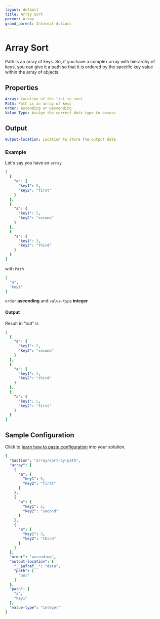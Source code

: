 ```yaml
---
layout: default
title: Array Sort
parent: Array
grand_parent: Internal Actions
---
```

# Array Sort
Path is an array of keys. So, if you have a complex array with hierarchy of keys, you can give it a path so that it is ordered by the specific key value within the array of objects.

## Properties
```yaml
Array: Location of the list to sort
Path: Path is an array of keys
Order: Ascending or Descending
Value Type: Assign the correct data type to assess
```

## Output
```yaml
Output-location: Location to store the output data
```


### Example

Let's say you have an `array`

```yaml
[
  {
    "a": {
      "key1": 5,
      "key2": "first"
    }
  },
  {
    "a": {
      "key1": 2,
      "key2": "second"
    }
  },
  {
    "a": {
      "key1": 3,
      "key2": "third"
    }
  }
]
```

with `Path`

```yaml
[
  "a",
  "key1"
]
```

`order` **ascending** and `value-type` **integer**


#### Output

Result in “out” is 

```yaml
[
  {
    "a": {
      "key1": 2,
      "key2": "second"
    }
  },
  {
    "a": {
      "key1": 3,
      "key2": "third"
    }
  },
  {
    "a": {
      "key1": 5,
      "key2": "first"
    }
  }
]
```


## Sample Configuration
Click to [learn how to paste configuration](https://docs.apiautoflow.com/docs/tutorial-video/course-1-basics/lesson-10-organization/#paste-configuration) into your solution.


```yaml
{
  "$action": "array/sort-by-path",
  "array": [
    {
      "a": {
        "key1": 5,
        "key2": "first"
      }
    },
    {
      "a": {
        "key1": 2,
        "key2": "second"
      }
    },
    {
      "a": {
        "key1": 3,
        "key2": "third"
      }
    }
  ],
  "order": "ascending",
  "output-location": {
    "__$afref__": "data",
    "path": [
      "out"
    ]
  },
  "path": [
    "a",
    "key1"
  ],
  "value-type": "integer"
}
```


